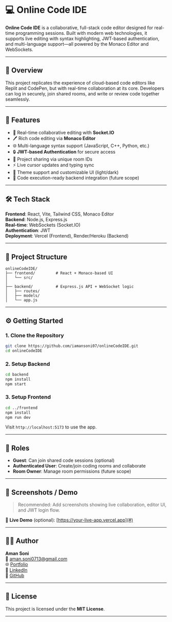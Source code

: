 
# 💻 Online Code IDE

**Online Code IDE** is a collaborative, full-stack code editor designed for real-time programming sessions. Built with modern web technologies, it supports live editing with syntax highlighting, JWT-based authentication, and multi-language support—all powered by the Monaco Editor and WebSockets.

---

## 🚀 Overview

This project replicates the experience of cloud-based code editors like Replit and CodePen, but with real-time collaboration at its core. Developers can log in securely, join shared rooms, and write or review code together seamlessly.

---

## 🌟 Features

- 🧠 Real-time collaborative editing with **Socket.IO**
- 🖊️ Rich code editing via **Monaco Editor**
- 🌐 Multi-language syntax support (JavaScript, C++, Python, etc.)
- 🔒 **JWT-based Authentication** for secure access
- 📂 Project sharing via unique room IDs
- ⚡ Live cursor updates and typing sync
- 🎨 Theme support and customizable UI (light/dark)
- 🧪 Code execution-ready backend integration (future scope)

---

## 🛠️ Tech Stack

**Frontend**: React, Vite, Tailwind CSS, Monaco Editor  
**Backend**: Node.js, Express.js  
**Real-time**: WebSockets (Socket.IO)  
**Authentication**: JWT  
**Deployment**: Vercel (Frontend), Render/Heroku (Backend)

---

## 📁 Project Structure

```
onlineCodeIDE/
├── frontend/         # React + Monaco-based UI
│   └── src/
│
├── backend/          # Express.js API + WebSocket logic
│   ├── routes/
│   ├── models/
│   └── app.js
```

---

## ⚙️ Getting Started

### 1. Clone the Repository

```bash
git clone https://github.com/iamansoni07/onlineCodeIDE.git
cd onlineCodeIDE
```

### 2. Setup Backend

```bash
cd backend
npm install
npm start
```

### 3. Setup Frontend

```bash
cd ../frontend
npm install
npm run dev
```

Visit `http://localhost:5173` to use the app.

---

## 🧪 Roles

- **Guest**: Can join shared code sessions (optional)
- **Authenticated User**: Create/join coding rooms and collaborate
- **Room Owner**: Manage room permissions (future scope)

---

## 📸 Screenshots / Demo

> Recommended: Add screenshots showing live collaboration, editor UI, and JWT login flow.

🔗 **Live Demo** (optional): [https://your-live-app.vercel.app](#)

---

## 👨‍💻 Author

**Aman Soni**  
📧 [aman.soni0713@gmail.com](mailto:aman.soni0713@gmail.com)  
🌐 [Portfolio](https://amansonidev.netlify.app)  
💼 [LinkedIn](https://www.linkedin.com/in/amansoni0713/)  
🐙 [GitHub](https://github.com/iamansoni07)

---

## 📄 License

This project is licensed under the **MIT License**.

---
